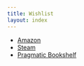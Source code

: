 ```yaml
---
title: Wishlist
layout: index
---
```


- [Amazon](http://amzn.com/w/2HLJCZBKM412G)
- [Steam](http://steamcommunity.com/id/spilth/wishlist)
- [Pragmatic Bookshelf](http://pragprog.com/wishlist/brian-kelly-6643-112576fee5)

